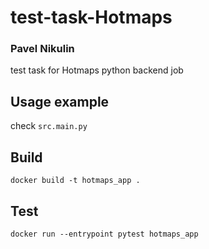 # test-task-Hotmaps
### Pavel Nikulin
test task for Hotmaps python backend job


## Usage example
check `src.main.py`

## Build
```shell script
docker build -t hotmaps_app .
```

## Test

```shell script
docker run --entrypoint pytest hotmaps_app
```

